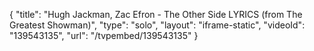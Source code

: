 {
    "title": "Hugh Jackman, Zac Efron - The Other Side LYRICS (from The Greatest Showman)",
    "type": "solo",
    "layout": "iframe-static",
    "videoId": "139543135",
    "url": "\/tvpembed\/139543135"
}